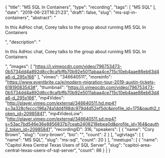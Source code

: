 {
  "title": "MS SQL In Containers",
  "type": "recording",
  "tags": [
    "MS SQL"
  ],
  "date": "2019-06-23T16:21:23",
  "draft": false,
  "slug": "ms-sql-in-containers",
  "abstract": "<p>In this AdHoc chat, Corey talks to the group about running MS SQL In Containers</p>",
  "description": "<p>In this AdHoc chat, Corey talks to the group about running MS SQL In Containers</p>",
  "images": [
    "https://i.vimeocdn.com/video/796753473-0b5734dd4a892d8cc9cafbffb70b92e5011abaa4ce715c10eb4aae86eb63d4a6-d_295x166"
  ],
  "vimeo": "346640511",
  "moreinfo": "https://www.eventbrite.ca/e/modern-migration-tour-2019-austin-tickets-61819083543#",
  "thumbnail": "https://i.vimeocdn.com/video/796753473-0b5734dd4a892d8cc9cafbffb70b92e5011abaa4ce715c10eb4aae86eb63d4a6-d_295x166",
  "mp4Video": "http://player.vimeo.com/external/346640511.hd.mp4?s=3a328cfeccc196a74a1dd4f88dc979d4d52ef5dc&profile_id=175&oauth2_token_id=20985841",
  "mp4VideoLow": "http://player.vimeo.com/external/346640511.sd.mp4?s=53ac7bd546e36e8856837b7ceab2408218ebea0d&profile_id=164&oauth2_token_id=20985841",
  "recordingID": 316,
  "speakers": [
    {
      "name": "Cory Brown",
      "slug": "cory-brown",
      "bio": "",
      "count": 2
    }
  ],
  "ugtvtags": [
    {
      "name": "MS SQL",
      "slug": "ms-sql",
      "count": 20
    }
  ],
  "meetups": [
    {
      "name": "Capitol Area Central Texas Users of SQL Server",
      "slug": "capitol-area-central-texas-users-of-sql-server",
      "count": 86
    }
  ]
}